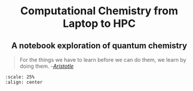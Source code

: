 #  <center><b>Computational Chemistry from Laptop to HPC</b></center>

## <center><b> A notebook exploration of quantum chemistry </b></center>

> For the things we have to learn before we can do them, we learn by doing them.
> -[*Aristotle*](https://en.wikipedia.org/wiki/Aristotle)

```{figure} /img/echem-cover.png
:scale: 25%
:align: center
```

